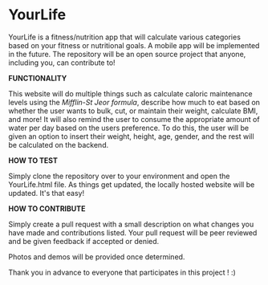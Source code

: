 # YourLife
YourLife is a fitness/nutrition app that will calculate various categories based on your fitness or nutritional goals. A mobile app will be implemented in the future. 
The repository will be an open source project that anyone, including you, can contribute to! 

**FUNCTIONALITY**

This website will do multiple things such as calculate caloric maintenance levels using the _Mifflin-St Jeor formula_, describe how much to eat based on whether the user wants to bulk, cut, or maintain their weight, calculate BMI, and more! It will also remind the user to consume the appropriate amount of water per day based on the users preference. To do this, the user will be given an option to insert their weight, height, age, gender, and the rest will be calculated on the backend. 

**HOW TO TEST**

Simply clone the repository over to your environment and open the YourLife.html file. As things get updated, the locally hosted website will be updated. It's that easy!

**HOW TO CONTRIBUTE**

 Simply create a pull request with a small description on what changes you have made and contributions listed. Your pull request will be peer reviewed and be given feedback if accepted or denied.
 
 Photos and demos will be provided once determined. 

Thank you in advance to everyone that participates in this project ! :)

